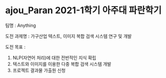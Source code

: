 # ajou_Paran 2021-1학기 아주대 파란학기

팀명 : Anything

도전 과제명 : 가구산업 텍스트, 이미지 복합 검색 시스템 연구 및 개발

도전 목표 : 
1) NLP(자연어 처리)에 대한 전반적인 지식 확립
2) 텍스트와 이미지를 이용한 다중 복합 검색 시스템 개발
3) 프로젝트 결과물 가출원 신청
